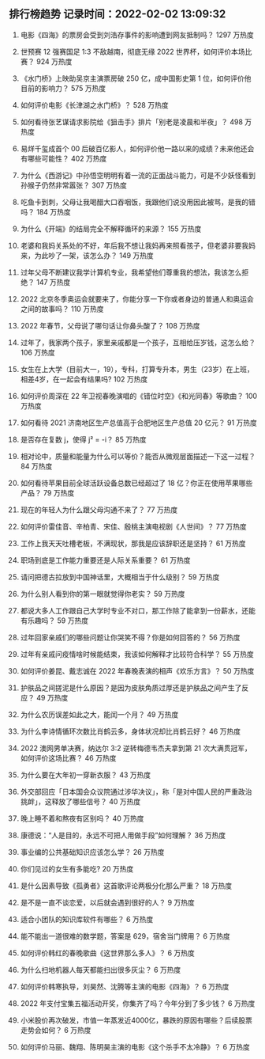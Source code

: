 
## 排行榜趋势 记录时间：2022-02-02 13:09:32
  
  1. 电影《四海》的票房会受到刘浩存事件的影响遭到网友抵制吗？ 1297 万热度
    
  2. 世预赛 12 强赛国足 1:3 不敌越南，彻底无缘 2022 世界杯，如何评价本场比赛？ 924 万热度
    
  3. 《水门桥》上映助吴京主演票房破 250 亿，成中国影史第 1 位，如何评价他目前的影响力？ 575 万热度
    
  4. 如何评价电影《长津湖之水门桥》？ 528 万热度
    
  5. 如何看待张艺谋请求影院给《狙击手》排片「别老是凌晨和半夜」？ 498 万热度
    
  6. 易烊千玺成首个 00 后破百亿影人，如何评价他一路以来的成绩？未来他还会有哪些可能性？ 402 万热度
    
  7. 为什么《西游记》中孙悟空明明有着一流的正面战斗能力，可是不少妖怪看到孙猴子仍然非常嚣张？ 307 万热度
    
  8. 吃鱼卡到刺，父母让我喝醋大口吞咽饭，我跟他们说没用因此被骂，是我的错吗？ 184 万热度
    
  9. 为什么《开端》的结局完全不解释循环的来源？ 155 万热度
    
  10. 老婆和我妈关系处的不好，年后我不想让我妈再来照看孩子，但老婆非要我妈来，为此吵了一架，该怎么办？ 149 万热度
    
  11. 过年父母不断建议我学计算机专业，我希望他们尊重我的想法，我该怎么拒绝？ 147 万热度
    
  12. 2022 北京冬季奥运会就要来了，你能分享一下你或者身边的普通人和奥运会之间的故事吗？ 110 万热度
    
  13. 2022 年春节，父母说了哪句话让你鼻头酸了？ 108 万热度
    
  14. 过年了，我家两个孩子，家里亲戚都是一个孩子，互相给压岁钱，这怎么给？ 106 万热度
    
  15. 女生在上大学（目前大一，19），专科，打算专升本，男生（23岁）在上班，相差4岁，在一起会有结果吗? 102 万热度
    
  16. 如何评价周深在 22 年卫视春晚演唱的《错位时空》《和光同春》等歌曲？ 100 万热度
    
  17. 如何看待 2021 济南地区生产总值高于合肥地区生产总值 20 亿元？ 91 万热度
    
  18. 是否存在复数 j，使得 j² = -i？ 85 万热度
    
  19. 相对论中，质量和能量为什么可以等价？能否从微观层面描述一下这一过程？ 84 万热度
    
  20. 如何看待苹果目前全球活跃设备总数已经超过了 18 亿？你正在使用苹果哪些产品？ 79 万热度
    
  21. 现在的年轻人为什么跟父母沟通不来了？ 77 万热度
    
  22. 如何评价雷佳音、辛柏青、宋佳、殷桃主演电视剧《人世间》？ 77 万热度
    
  23. 工作上我天天吐槽老板，不满现状，那我是应该辞职还是坚持？ 61 万热度
    
  24. 职场到底是工作能力重要还是人际关系重要？ 61 万热度
    
  25. 请问把德古拉放到中国神话里，大概相当于什么级别？ 59 万热度
    
  26. 为什么别人看到你的第一眼就觉得你老实？ 59 万热度
    
  27. 都说大多人工作跟自己大学时专业不对口，那工作除了能拿到一份薪水，还能有乐趣吗？ 59 万热度
    
  28. 过年回家亲戚们的哪些问题让你哭笑不得？你是如何回答的？ 56 万热度
    
  29. 过年有亲戚问疫情啥时候能结束，我该如何解释才比较符合科学？ 55 万热度
    
  30. 如何评价姜昆、戴志诚在 2022 年春晚表演的相声《欢乐方言》？ 50 万热度
    
  31. 护肤品之间搓泥是什么原因？是因为皮肤角质过厚还是护肤品之间产生了反应？ 49 万热度
    
  32. 为什么农历误差如此之大，能闰一个月？ 49 万热度
    
  33. 为什么李诗情循环次数比肖鹤云多，身体状况却比肖鹤云好？ 46 万热度
    
  34. 2022 澳网男单决赛，纳达尔 3:2 逆转梅德韦杰夫拿到第 21 次大满贯冠军，如何评价这场比赛？ 46 万热度
    
  35. 为什么要在大年初一穿新衣服？ 43 万热度
    
  36. 外交部回应「日本国会众议院通过涉华决议」，称「是对中国人民的严重政治挑衅」，这释放了哪些信号？ 40 万热度
    
  37. 晚上睡不着和熬夜有区别吗？ 40 万热度
    
  38. 康德说：“人是目的，永远不可把人用做手段”如何理解？ 36 万热度
    
  39. 事业编的公共基础知识应该怎么学？ 26 万热度
    
  40. 你们见过的女生有多能吃? 20 万热度
    
  41. 是什么因素导致《孤勇者》这首歌评论两极分化那么严重？ 18 万热度
    
  42. 是不是一直不谈恋爱，以后就会遇到很好的人？ 9 万热度
    
  43. 适合小团队的知识库软件有哪些？ 6 万热度
    
  44. 能不能出一道很难的数学题，答案是 629，宿舍当门牌用？ 6 万热度
    
  45. 如何评价韩红的春晚歌曲《这世界那么多人》？ 6 万热度
    
  46. 为什么扫地机器人每天都能扫出很多灰尘？ 6 万热度
    
  47. 如何评价韩寒执导，刘昊然、沈腾等主演的电影《四海》？ 6 万热度
    
  48. 2022 年支付宝集五福活动开奖，你集齐了吗？今年分到了多少钱？ 6 万热度
    
  49. 小米股价再次破发，市值一年蒸发近4000亿，暴跌的原因有哪些？后续股票走势会如何？ 6 万热度
    
  50. 如何评价马丽、魏翔、陈明昊主演的电影《这个杀手不太冷静》？ 6 万热度
    